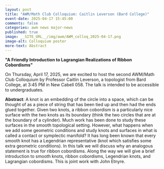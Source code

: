 ```yaml
---
layout: post
title: "AWM/Math Club Colloquium: Caitlin Leverson (Bard College)"
event-date: 2025-04-17 15:45:00
comments: false
categories: awm news major-news
published: true
image: __SITE_URL__/img/awm/AWM_colloq_2025-04-17.png
image-alt: Colloquium poster
more-text: Abstract
---
```


**"A Friendly Introduction to Lagrangian Realizations of Ribbon Cobordisms"**

On Thursday, April 17, 2025, we are excited to host the second AWM/Math Club Colloquium by Professor Caitlin Leverson, a topologist from Bard College, at 3:45 PM in New Cabell 058. The talk is intended to be accessible to undergraduates.

<!--more-->

**Abstract**: A knot is an embedding of the circle into a space, which can be thought of as a piece of string that has been tied up and then had the ends glued together. Given two knots, a ribbon cobordism is a particularly nice surface with the two knots as its boundary (think the two circles that are at the boundary of a cylinder). Much work has been done to study these surfaces in the smooth topological setting. However, what happens when we add some geometric conditions and study knots and surfaces in what is called a contact or symplectic manifold? It has long been known that every smooth knot has a Legendrian representative (knot which satisfies some extra geometric conditions). In this talk we will discuss why an analogous statement is true for ribbon cobordisms. Along the way we will give a brief introduction to smooth knots, ribbon cobordisms, Legendrian knots, and Lagrangian cobordisms. This is joint work with John Etnyre.
